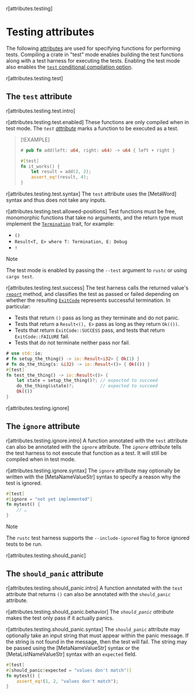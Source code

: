 r[attributes.testing]
# Testing attributes

The following [attributes] are used for specifying functions for performing
tests. Compiling a crate in "test" mode enables building the test functions
along with a test harness for executing the tests. Enabling the test mode also
enables the [`test` conditional compilation option].

r[attributes.testing.test]
## The `test` attribute

r[attributes.testing.test.intro]

r[attributes.testing.test.enabled]
These functions are only compiled when in test mode.
The *`test` [attribute][attributes]* marks a function to be executed as a test.

> [!EXAMPLE]
> ```rust
> # pub fn add(left: u64, right: u64) -> u64 { left + right }
>
> #[test]
> fn it_works() {
>     let result = add(2, 2);
>     assert_eq!(result, 4);
> }
> ```

r[attributes.testing.test.syntax]
The `test` attribute uses the [MetaWord] syntax and thus does not take any inputs.

r[attributes.testing.test.allowed-positions]
Test functions must be free, monomorphic functions that take no arguments, and the return type must implement the [`Termination`] trait, for example:

* `()`
* `Result<T, E> where T: Termination, E: Debug`
* `!`

<!-- If the previous section needs updating (from "must take no arguments"
  onwards, also update it in the crates-and-source-files.md file -->

> [!NOTE]
> The test mode is enabled by passing the `--test` argument to `rustc` or using `cargo test`.

r[attributes.testing.test.success]
The test harness calls the returned value's [`report`] method, and classifies the test as passed or failed depending on whether the resulting [`ExitCode`] represents successful termination.
In particular:
* Tests that return `()` pass as long as they terminate and do not panic.
* Tests that return a `Result<(), E>` pass as long as they return `Ok(())`.
* Tests that return `ExitCode::SUCCESS` pass, and tests that return `ExitCode::FAILURE` fail.
* Tests that do not terminate neither pass nor fail.

```rust
# use std::io;
# fn setup_the_thing() -> io::Result<i32> { Ok(1) }
# fn do_the_thing(s: &i32) -> io::Result<()> { Ok(()) }
#[test]
fn test_the_thing() -> io::Result<()> {
    let state = setup_the_thing()?; // expected to succeed
    do_the_thing(&state)?;          // expected to succeed
    Ok(())
}
```

r[attributes.testing.ignore]
## The `ignore` attribute

r[attributes.testing.ignore.intro]
A function annotated with the `test` attribute can also be annotated with the
`ignore` attribute. The *`ignore` attribute* tells the test harness to not
execute that function as a test. It will still be compiled when in test mode.

r[attributes.testing.ignore.syntax]
The `ignore` attribute may optionally be written with the [MetaNameValueStr]
syntax to specify a reason why the test is ignored.

```rust
#[test]
#[ignore = "not yet implemented"]
fn mytest() {
    // …
}
```

> [!NOTE]
> The `rustc` test harness supports the `--include-ignored` flag to force ignored tests to be run.

r[attributes.testing.should_panic]
## The `should_panic` attribute

r[attributes.testing.should_panic.intro]
A function annotated with the `test` attribute that returns `()` can also be
annotated with the `should_panic` attribute.

r[attributes.testing.should_panic.behavior]
The *`should_panic` attribute*
makes the test only pass if it actually panics.

r[attributes.testing.should_panic.syntax]
The `should_panic` attribute may optionally take an input string that must
appear within the panic message. If the string is not found in the message,
then the test will fail. The string may be passed using the
[MetaNameValueStr] syntax or the [MetaListNameValueStr] syntax with an
`expected` field.

```rust
#[test]
#[should_panic(expected = "values don't match")]
fn mytest() {
    assert_eq!(1, 2, "values don't match");
}
```

[`Termination`]: std::process::Termination
[`report`]: std::process::Termination::report
[`test` conditional compilation option]: ../conditional-compilation.md#test
[attributes]: ../attributes.md
[`ExitCode`]: std::process::ExitCode
